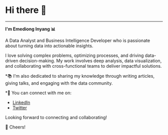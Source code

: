 # **Hi there 👋**
---
**I'm Emediong Inyang 📊**

A Data Analyst and Business Intelligence Developer who is passionate about turning data into actionable insights.

I love solving complex problems, optimizing processes, and driving data-driven decision-making. My work involves deep analysis, data visualization, and collaborating with cross-functional teams to deliver impactful solutions.

*📚 I'm also dedicated to sharing my knowledge through writing articles, giving talks, and engaging with the data community.

*🚀 You can connect with me on:

  *  [LinkedIn](linkedin.com/in/emediong-inyang-)
  *  [Twitter](https://x.com/air_mieee)

Looking forward to connecting and collaborating!

🥂 Cheers!

<!---
Airmiee/Airmiee is a ✨ special ✨ repository because its `README.md` (this file) appears on your GitHub profile.
You can click the Preview link to take a look at your changes.
--->
